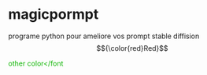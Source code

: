 # magicpormpt
programe python pour ameliore vos prompt stable diffision
$${\color{red}Red}$$


<font color=#0fb503>other color</font
